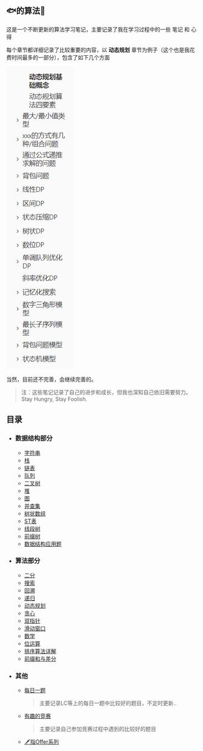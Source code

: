 ## 🐟的算法📕

这是一个不断更新的算法学习笔记，主要记录了我在学习过程中的一些 笔记 和 心得 

每个章节都详细记录了比较重要的内容，以 **动态规划** 章节为例子（这个也是我花费时间最多的一部分），包含了如下几个方面

![2022-08-08_231458](README.assets/2022-08-08_231458.jpg)

当然，目前还不完善，会继续完善的。

> 注：这些笔记记录了自己的进步和成长，但我也深知自己依旧需要努力。Stay Hungry, Stay Foolish.

## 目录

- ### 数据结构部分

  - [字符串](https://github.com/mikeyu925/DataStructure-Algorithm/blob/master/%E5%AD%97%E7%AC%A6%E4%B8%B2.md)
  - [ 栈 ](https://github.com/mikeyu925/DataStructure-Algorithm/blob/master/%E6%A0%88.md)
  - [链表](https://github.com/mikeyu925/DataStructure-Algorithm/blob/master/%E9%93%BE%E8%A1%A8.md)
  - [队列](https://github.com/mikeyu925/DataStructure-Algorithm/blob/master/%E9%98%9F%E5%88%97.md)
  - [二叉树](https://github.com/mikeyu925/DataStructure-Algorithm/blob/master/%E4%BA%8C%E5%8F%89%E6%A0%91.md)
  - [堆](https://github.com/mikeyu925/DataStructure-Algorithm/blob/master/%E5%A0%86.md)
  - [图](https://github.com/mikeyu925/DataStructure-Algorithm/blob/master/%E5%9B%BE.md)
  - [并查集](https://github.com/mikeyu925/DataStructure-Algorithm/blob/master/%E5%B9%B6%E6%9F%A5%E9%9B%86.md)
  - [树状数组](https://github.com/mikeyu925/DataStructure-Algorithm/blob/master/%E6%A0%91%E7%8A%B6%E6%95%B0%E7%BB%84.md)
  - [ST表](https://github.com/mikeyu925/DataStructure-Algorithm/blob/master/ST%E8%A1%A8.md)
  - [线段树](https://github.com/mikeyu925/DataStructure-Algorithm/blob/master/%E7%BA%BF%E6%AE%B5%E6%A0%91.md)
  - [前缀树](https://github.com/mikeyu925/DataStructure-Algorithm/blob/master/%E5%89%8D%E7%BC%80%E6%A0%91.md)
  - [数据结构应用题](https://github.com/mikeyu925/DataStructure-Algorithm/blob/master/%E6%95%B0%E6%8D%AE%E7%BB%93%E6%9E%84%E5%BA%94%E7%94%A8%E9%A2%98.md)

- ### 算法部分

  - [二分](https://github.com/mikeyu925/DataStructure-Algorithm/blob/master/%E4%BA%8C%E5%88%86%E6%B3%95.md)
  - [搜索](https://github.com/mikeyu925/DataStructure-Algorithm/blob/master/%E6%90%9C%E7%B4%A2.md)
  - [回溯](https://github.com/mikeyu925/DataStructure-Algorithm/blob/master/%E5%9B%9E%E6%BA%AF.md)
  - [递归](https://github.com/mikeyu925/DataStructure-Algorithm/blob/master/%E9%80%92%E5%BD%92.md)
  - [动态规划](https://github.com/mikeyu925/DataStructure-Algorithm/blob/master/%E5%8A%A8%E6%80%81%E8%A7%84%E5%88%92.md)
  - [贪心](https://github.com/mikeyu925/DataStructure-Algorithm/blob/master/%E8%B4%AA%E5%BF%83.md)
  - [双指针](https://github.com/mikeyu925/DataStructure-Algorithm/blob/master/%E5%8F%8C%E6%8C%87%E9%92%88.md)
  - [滑动窗口](https://github.com/mikeyu925/DataStructure-Algorithm/blob/master/%E6%BB%91%E5%8A%A8%E7%AA%97%E5%8F%A3.md)
  - [数学](https://github.com/mikeyu925/DataStructure-Algorithm/blob/master/%E6%95%B0%E5%AD%A6.md)
  - [位运算](https://github.com/mikeyu925/DataStructure-Algorithm/blob/master/%E4%BD%8D%E8%BF%90%E7%AE%97.md)
  - [排序算法详解](https://github.com/mikeyu925/DataStructure-Algorithm/blob/master/%E5%9B%BE%E8%A7%A3%E5%8D%81%E5%A4%A7%E6%8E%92%E5%BA%8F%E7%AE%97%E6%B3%95.md)
  - [前缀和与差分](https://github.com/mikeyu925/DataStructure-Algorithm/blob/master/%E5%89%8D%E7%BC%80%E5%92%8C%E4%B8%8E%E5%B7%AE%E5%88%86.md)

- ### 其他

  - [每日一题](https://github.com/mikeyu925/DataStructure-Algorithm/blob/master/%E5%BF%AB%E4%B9%90%E7%9A%84%E6%AF%8F%E6%97%A5%E4%B8%80%E9%A2%98.md)

    > 主要记录LC等上的每日一题中比较好的题目，不定时更新..

  - [有趣的竞赛](https://github.com/mikeyu925/DataStructure-Algorithm/blob/master/%E6%9C%89%E8%B6%A3%E7%9A%84%E7%AB%9E%E8%B5%9B.md)

    > 主要记录自己参加竞赛过程中遇到的比较好的题目

  - [🗡指Offer系列](https://github.com/mikeyu925/DataStructure-Algorithm/blob/master/%F0%9F%97%A1%E6%8C%87Offer%E7%B3%BB%E5%88%97.md)

